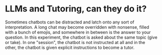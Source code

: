 # LLMs and Tutoring, can they do it?

Sometimes chatbots can be distracted and latch onto any sort of interpretation. A long chat may become overridden with nonsense, filled with a bunch of emojis, and somewhere in between is the answer to your question. In this experiment, the chatbot is asked about the same topic (give or take). In one "session", the chatbot is not instructed at all and in the other, the chatbot is given explicit instructions to become a tutor. 
